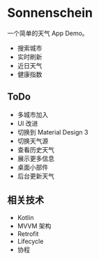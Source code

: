 # Sonnenschein
一个简单的天气 App Demo。
- 搜索城市
- 实时刷新
- 近日天气
- 健康指数

## ToDo
- 多城市加入
- UI 改进
- 切换到 Material Design 3
- 切换天气源
- 查看历史天气
- 展示更多信息
- 桌面小部件
- 后台更新天气

## 相关技术
- Kotlin
- MVVM 架构
- Retrofit
- Lifecycle
- 协程
